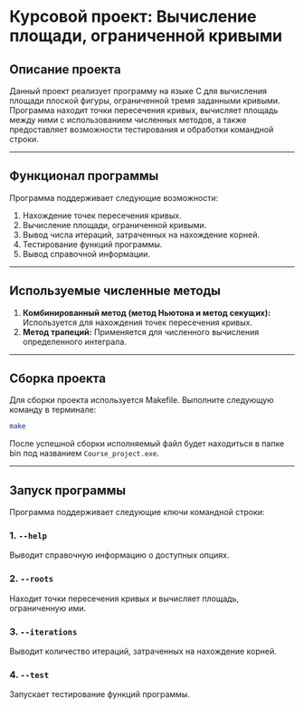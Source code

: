 # Курсовой проект: Вычисление площади, ограниченной кривыми

## Описание проекта
Данный проект реализует программу на языке C для вычисления площади плоской фигуры, ограниченной тремя заданными кривыми. Программа находит точки пересечения кривых, вычисляет площадь между ними с использованием численных методов, а также предоставляет возможности тестирования и обработки командной строки.

---

## Функционал программы
Программа поддерживает следующие возможности:
1. Нахождение точек пересечения кривых.
2. Вычисление площади, ограниченной кривыми.
3. Вывод числа итераций, затраченных на нахождение корней.
4. Тестирование функций программы.
5. Вывод справочной информации.

---

## Используемые численные методы
1. **Комбинированный метод (метод Ньютона и метод секущих):**
   Используется для нахождения точек пересечения кривых.
2. **Метод трапеций:**
   Применяется для численного вычисления определенного интеграла.

---

## Сборка проекта
Для сборки проекта используется Makefile. Выполните следующую команду в терминале:
```bash
make
```
После успешной сборки исполняемый файл будет находиться в папке bin под названием `Course_project.exe`.

---

## Запуск программы
Программа поддерживает следующие ключи командной строки:

### 1. `--help`
Выводит справочную информацию о доступных опциях.
### 2. `--roots`
Находит точки пересечения кривых и вычисляет площадь, ограниченную ими.
### 3. `--iterations`
Выводит количество итераций, затраченных на нахождение корней.
### 4. `--test`
Запускает тестирование функций программы.
